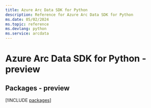 ```yaml
---
title: Azure Arc Data SDK for Python
description: Reference for Azure Arc Data SDK for Python
ms.date: 05/02/2024
ms.topic: reference
ms.devlang: python
ms.service: arcdata
---
```

# Azure Arc Data SDK for Python - preview
## Packages - preview
[!INCLUDE [packages](arc-data-index.md)]